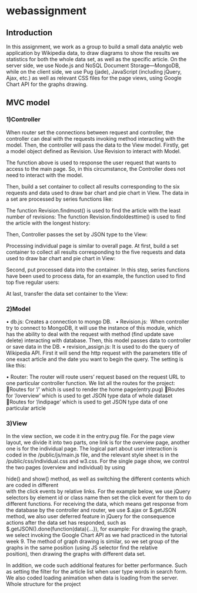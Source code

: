 # webassignment
## Introduction
In this assignment, we work as a group to build a small data analytic web application by Wikipedia data, to draw diagrams to show the results we statistics for both the whole data set, as well as the specific article. 
On the server side, we use Node.js and NoSQL Document Storage—MongoDB, while on the client side, we use Pug (jade), JavaScript (including jQuery, Ajax, etc.) as well as relevant CSS files for the page views, using Google Chart API for the graphs drawing. 
## MVC model 
### 1)Controller
When router set the connections between request and controller, the controller can deal with the requests invoking method interacting with the model. Then, the controller will pass the data to the View model.
Firstly, get a model object defined as Revision. Use Revision to interact with Model.  


The function above is used to response the user request that wants to access to the main page. So, in this circumstance, the Controller does not need to interact with the model.


Then, build a set container to collect all results corresponding to the six requests and data used to draw bar chart and pie chart in View. The data in a set are processed by series functions like:


The function Revision.findmost() is used to find the article with the least number of revisions: 
The function Revision.findoldesttime() is used to find the article with the longest history:  

Then, Controller passes the set by JSON type to the View:


Processing individual page is similar to overall page. At first, build a set container to collect all results corresponding to the five requests and data used to draw bar chart and pie chart in View:
 

Second, put processed data into the container. In this step, series functions have been used to process data, for an example, the function used to find top five regular users:


At last, transfer the data set container to the View:


###  2)Model
•	db.js: Creates a connection to mongo DB.  
•	Revision.js:  When controller try to connect to MongoDB, it will use the instance of this module, which has the ability to deal with the request with method (find update save delete) interacting with database. Then, this model passes data to controller or save data in the DB. 
•	revision_assign.js: It is used to do the query of Wikipedia API. First it will send the http request with the parameters title of one exact article and the date you want to begin the query. The setting is like this:


•	Router:  The router will route users’ request based on the request URL to one particular controller function. We list all the routes for the project: 
Routes for ‘/’ which is used to render the home page(entry.pug) 
Routes for ‘/overview’ which is used to get JSON type data of whole dataset
Routes for ‘/indipage’ which is used to get JSON type data of one particular article

### 3)View
In the view section, we code it in the entry.pug file. For the page view layout, we divide it into two parts, one link is for the overview page, another one is for the individual page. The logical part about user interaction is coded in the /public/js/main.js file, and the relevant style sheet is in the /public/css/individual.css and w3.css.
For the single page show, we control the two pages (overview and individual) by using <div> hide() and show() method, as well as switching the different contents which are coded in different <div> with the click events by relative links. For the example below, we use jQuery selectors by element id or class name then set the click event for them to do different functions.
For receiving the data, which means get response from the database by the controller and router, we use $.ajax or $.getJSON method, we also user deferred feature in jQuery for the consequence actions after the data set has responded, such as $.getJSON().done(function(data){…}), for example:
For drawing the graph, we select invoking the Google Chart API as we had practiced in the tutorial week 9. The method of graph drawing is similar, so we set group of the graphs in the same position (using JS selector find the relative <div> position), then drawing the graphs with different data set.

In addition, we code such additional features for better performance. Such as setting the filter for the article list when user type words in search form. We also coded loading animation when data is loading from the server. 
Whole structure for the project 


